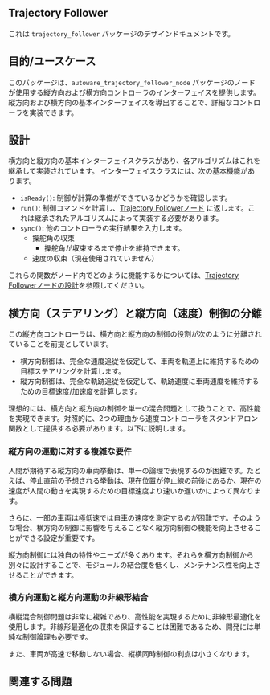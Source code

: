 ## Trajectory Follower

これは `trajectory_follower` パッケージのデザインドキュメントです。

## 目的/ユースケース

<!-- Required -->
<!-- 検討事項:
    - なぜこの機能を実装したのか -->

このパッケージは、`autoware_trajectory_follower_node` パッケージのノードが使用する縦方向および横方向コントローラのインターフェイスを提供します。
縦方向および横方向の基本インターフェイスを導出することで、詳細なコントローラを実装できます。

## 設計

横方向と縦方向の基本インターフェイスクラスがあり、各アルゴリズムはこれを継承して実装されています。
インターフェイスクラスには、次の基本機能があります。

- `isReady()`: 制御が計算の準備ができているかどうかを確認します。
- `run()`: 制御コマンドを計算し、[Trajectory Followerノード](../autoware_trajectory_follower_node/README.md) に返します。これは継承されたアルゴリズムによって実装する必要があります。
- `sync()`: 他のコントローラの実行結果を入力します。
  - 操舵角の収束
    - 操舵角が収束するまで停止を維持できます。
  - 速度の収束（現在使用されていません）

これらの関数がノード内でどのように機能するかについては、[Trajectory Followerノードの設計](../autoware_trajectory_follower_node/README.md#Design)を参照してください。

## 横方向（ステアリング）と縦方向（速度）制御の分離

この縦方向コントローラは、横方向と縦方向の制御の役割が次のように分離されていることを前提としています。

- 横方向制御は、完全な速度追従を仮定して、車両を軌道上に維持するための目標ステアリングを計算します。
- 縦方向制御は、完全な軌跡追従を仮定して、軌跡速度に車両速度を維持するための目標速度/加速度を計算します。

理想的には、横方向と縦方向の制御を単一の混合問題として扱うことで、高性能を実現できます。対照的に、2つの理由から速度コントローラをスタンドアロン関数として提供する必要があります。以下に説明します。

### 縦方向の運動に対する複雑な要件

人間が期待する縦方向の車両挙動は、単一の論理で表現するのが困難です。たとえば、停止直前の予想される挙動は、現在位置が停止線の前後にあるか、現在の速度が人間の動きを実現するための目標速度より速いか遅いかによって異なります。

さらに、一部の車両は極低速では自車の速度を測定するのが困難です。そのような場合、横方向の制御に影響を与えることなく縦方向制御の機能を向上させることができる設定が重要です。

縦方向制御には独自の特性やニーズが多くあります。それらを横方向制御から別々に設計することで、モジュールの結合度を低くし、メンテナンス性を向上させることができます。

### 横方向運動と縦方向運動の非線形結合

横縦混合制御問題は非常に複雑であり、高性能を実現するために非線形最適化を使用します。非線形最適化の収束を保証することは困難であるため、開発には単純な制御論理も必要です。

また、車両が高速で移動しない場合、縦横同時制御の利点は小さくなります。

## 関連する問題

<!-- Required -->
